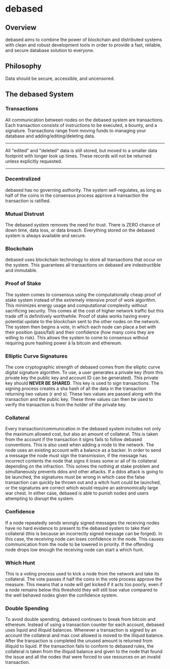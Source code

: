 # debased
## Overview  
debased aims to combine the power of blockchain and distributed systems with clean and robust development tools in order to provide a fast, reliable, and secure database solution to everyone.
## Philosophy
Data should be secure, accessible, and uncensored.
## The debased System
### Transactions
All communication between nodes on the debased system are transactions. Each transaction consists of instructions to be executed, a bounty, and a signature. Transactions range from moving funds to managing your database and adding/editing/deleting data.
***
All "edited" and "deleted" data is still stored, but moved to a smaller data footprint with longer look up times. These records will not be returned unless explicitly requested.
***
### Decentralized
debased has no governing authority. The system self-regulates, as long as half of the coins in the consensus process approve a transaction the transaction is ratified.
### Mutual Distrust
The debased system removes the need for trust. There is ZERO chance of down time, data loss, or data breach. Everything stored on the debased system is always available and secure.
### Blockchain
debased uses blockchain technology to store all transactions that occur on the system. This guarantees all transactions on debased are indestructible and immutable.
### Proof of Stake
The system comes to consensus using the computationally cheap proof of stake system instead of the extremely intensive proof of work algorithm. This minimizes energy usage and computational complexity without sacrificing security. This comes at the cost of higher network traffic but this trade off is definitively worthwhile.
Proof of stake works having every potential update to the blockchain sent to the other nodes on the network. The system then begins a vote, in which each node can place a bet with their position (pass/fail) and their confidence (how many coins they are willing to risk). This allows the system to come to consensus without requiring pure hashing power à la bitcoin and ethereum.
### Elliptic Curve Signatures
The core cryptographic strength of debased comes from  the elliptic curve digital signature algorithm. To use, a user generates a private key (from this private key the public key and account ID can be generated). This private key should **NEVER BE SHARED**. This key is used to sign transactions. The signing process creates a sha hash of all the data in the transaction returning two values (r and s). These two values are passed along with the transaction and the public key. These three values can then be used to verify the transaction is from the holder of the private key.
### Collateral
Every transaction/communication in the debased system includes not only the maximum allowed cost, but also an amount of collateral. This is taken from the account if the transaction it signs fails to follow debased conventions. This is also used when adding a node to the network. The node uses an existing account with a balance as a backer. In order to send a message the node must sign the transmission, if the message has incorrect contents the node that signs it loses some or all of its collateral depending on the infraction. This solves the nothing at stake problem and simultaneously prevents ddos and other attacks. If a ddos attack is going to be launched, the signatures must be wrong in which case the false transaction can quickly be thrown out and a witch hunt could be launched, or the signatures are correct which would require an astronomically large war chest. In either case, debased is able to punish nodes and users attempting to disrupt the system.
### Confidence
If a node repeatedly sends wrongly signed messages the receiving nodes have no hard evidence to present to the debased system to take their collateral (this is because an incorrectly signed message can be forged). In this case, the receiving node can loses confidence in the node. This causes communication from the node to be lowered in priority. If the offending node drops low enough the receiving node can start a which hunt.
### Which Hunt
This is a voting process used to kick a node from the network and take its collateral. The vote passes if half the coins in the vote process approve the measure. This means that a node will get kicked if it acts too poorly, even if a node remains below this threshold they will still lose value compared to the well behaved nodes given the confidence system.
### Double Spending
To avoid double spending, debased continues to break from bitcoin and ethereum. Instead of using a transaction counter for each account, debased uses liquid and illiquid balances. Whenever a transaction is signed by an account the collateral and max cost allowed is moved to the illiquid balance. After the transaction is completed the unused amount is returned from illiquid to liquid. If the transaction fails to conform to debased rules, the collateral is taken from the illiquid balance and given to the node that found the issue and all the nodes that were forced to use resources on an invalid transaction.
